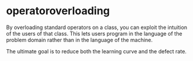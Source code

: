 # operatoroverloading
By overloading standard operators on a class, you can exploit the intuition of the users of that class. This lets users program in the language of the problem domain rather than in the language of the machine.

The ultimate goal is to reduce both the learning curve and the defect rate.
